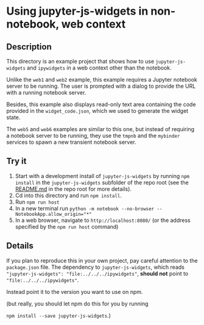 # Using jupyter-js-widgets in non-notebook, web context

## Description

This directory is an example project that shows how to use `jupyter-js-widgets`
and `ipywidgets` in a web context other than the notebook.

Unlike the `web1` and `web2` example, this example requires a Jupyter notebook
server to be running. The user is prompted with a dialog to provide the URL
with a running notebook server.

Besides, this example also displays read-only text area containing the code
provided in the `widget_code.json`, which we used to generate the widget state.

The `web5` and `web6` examples are similar to this one, but instead of
requiring a notebook server to be running, they use the `tmpnb` and the
`mybinder` services to spawn a new transient notebook server.

## Try it

1. Start with a development install of `jupyter-js-widgets` by running
   `npm install` in the `jupyter-js-widgets` subfolder of the repo root
   (see the [README.md](../../../README.md) in the repo root for more details).
2. Cd into this directory and run `npm install`.
3. Run `npm run host`
4. In a new terminal run `python -m notebook --no-browser --NotebookApp.allow_origin="*"`
5. In a web browser, navigate to `http://localhost:8080/` (or the address specified by the `npm run host` command)

## Details

If you plan to reproduce this in your own project, pay careful attention to the
`package.json` file. The dependency to `jupyter-js-widgets`, which reads
`"jupyter-js-widgets": "file:../../../ipywidgets"`, **should not** point to
`"file:../../../ipywidgets"`.

Instead point it to the version you want to use on npm.

(but really, you should let npm do this for you by running

`npm install --save jupyter-js-widgets`.)
